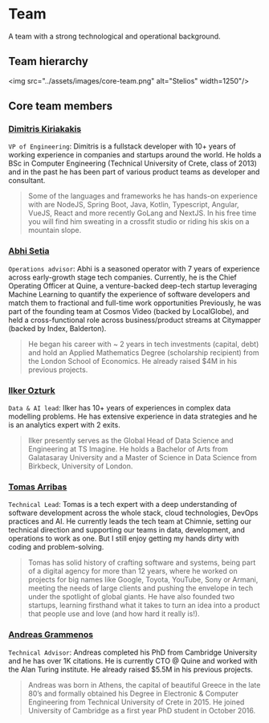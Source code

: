 # Team

A team with a strong technological and operational background.

## Team hierarchy
<img src="../assets/images/core-team.png" alt="Stelios" width=1250"/>

## Core team members

### <a href="https://www.linkedin.com/in/kiriakakis/" target="_blank"> Dimitris Kiriakakis</a>
`VP of Engineering`: Dimitris is a fullstack developer with 10+ years of working experience in companies and startups around the world. He holds a BSc in Computer Engineering (Technical University of Crete, class of 2013) and in the past he has been part of various product teams as developer and consultant.

> Some of the languages and frameworks he has hands-on experience with are NodeJS, Spring Boot, Java, Kotlin, Typescript, Angular, VueJS, React and more recently GoLang and NextJS. In his free time you will find him sweating in a crossfit studio or riding his skis on a mountain slope.

### <a href="https://linkedin.com/in/abhis23" target="_blank"> Abhi Setia</a>
`Operations advisor`: Abhi is a seasoned operator with 7 years of experience across early-growth stage tech companies. Currently, he is the Chief Operating Officer at Quine, a venture-backed deep-tech startup leveraging Machine Learning to quantify the experience of software developers and match them to fractional and full-time work opportunities Previously, he was part of the founding team at Cosmos Video (backed by LocalGlobe), and held a cross-functional role across business/product streams at Citymapper (backed by Index, Balderton). 

> He began his career with ~ 2 years in tech investments (capital, debt) and hold an Applied Mathematics Degree (scholarship recipient) from the London School of Economics. He already raised $4M in his previous projects.

### <a href="https://www.linkedin.com/in/iozturk/" target="_blank"> Ilker Ozturk</a>
`Data & AI lead`: Ilker has 10+ years of experiences in complex data modelling problems. He has extensive experience in data strategies and he is an analytics expert with 2 exits.

> Ilker presently serves as the Global Head of Data Science and Engineering at TS Imagine. He holds a Bachelor of Arts from Galatasaray University and a Master of Science in Data Science from Birkbeck, University of London.

###  <a href="https://www.linkedin.com/in/tomups" target="_blank"> Tomas Arribas</a>
`Technical Lead`: Tomas is a tech expert with a deep understanding of software development across the whole stack, cloud technologies, DevOps practices and AI. He currently leads the tech team at Chimnie, setting our technical direction and supporting our teams in data, development, and operations to work as one. But I still enjoy getting my hands dirty with coding and problem-solving. 

> Tomas has solid history of crafting software and systems, being part of a digital agency for more than 12 years, where he worked on projects for big names like Google, Toyota, YouTube, Sony or Armani, meeting the needs of large clients and pushing the envelope in tech under the spotlight of global giants. He have also founded two startups, learning firsthand what it takes to turn an idea into a product that people use and love (and how hard it really is!).

###  <a href="https://www.turing.ac.uk/people/former-doctoral-students/andreas-grammenos" target="_blank"> Andreas Grammenos</a>
`Technical Advisor`: Andreas completed his PhD from Cambridge University and he has over 1K citations. He is currently CTO @ Quine and worked with the Alan Turing institute. He already raised $5.5M in his previous projects.

> Andreas was born in Athens, the capital of beautiful Greece in the late 80’s and formally obtained his Degree in Electronic & Computer Engineering from Technical University of Crete in 2015. He joined University of Cambridge as a first year PhD student in October 2016.